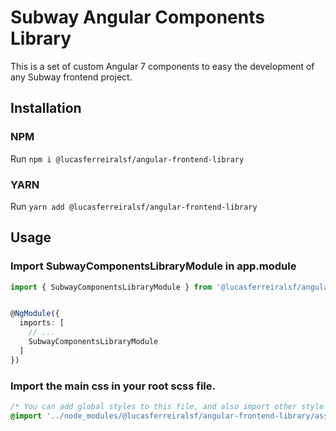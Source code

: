 # Subway Angular Components Library

This is a set of custom Angular 7 components to easy the development of any Subway frontend project.

## Installation
### NPM

Run `npm i @lucasferreiralsf/angular-frontend-library`

### YARN

Run `yarn add @lucasferreiralsf/angular-frontend-library`

## Usage

### Import SubwayComponentsLibraryModule in app.module

```ts
import { SubwayComponentsLibraryModule } from '@lucasferreiralsf/angular-frontend-library';


@NgModule({
  imports: [
    // ...
    SubwayComponentsLibraryModule
  ]
})
```
### Import the main css in your root scss file.

```scss
/* You can add global styles to this file, and also import other style files */
@import '../node_modules/@lucasferreiralsf/angular-frontend-library/assets/styles/includes';
```
